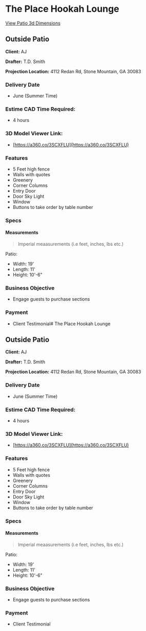 # The Place Hookah Lounge

[View Patio 3d Dimensions]([https://github.com/complementary-intelligence/Clients/blob/main/The-Place-Hookah-Lounge/the-place-hookah-lounge-patio.png](https://raw.githubusercontent.com/complementary-intelligence/Clients/main/The-Place-Hookah-Lounge/the-place-hookah-lounge-patio.png))

## Outside Patio

**Client:** AJ

**Drafter:** T.D. Smith

**Projection Location:** 4112 Redan Rd, Stone Mountain, GA 30083

### Delivery Date 
- June  (Summer Time)

### Estime CAD Time Required:
- 4 hours

### **3D Model Viewer Link:** 
- [https://a360.co/3SCXFLU](https://a360.co/3SCXFLU)

### Features

- 5 Feet high fence
- Walls with quotes
- Greenery
- Corner Columns
- Entry Door
- Door Sky Light
- Window
- Buttons to take order by table number

### Specs

#### Measurements

> Imperial meaasurements (i.e feet, inches, lbs etc.)

Patio: 

- Width: 19'
- Length: 11'
- Height: 10'-6"

### Business Objective
- Engage guests to purchase sections

### Payment

- Client Testimonial# The Place Hookah Lounge

## Outside Patio

**Client:** AJ

**Drafter:** T.D. Smith

**Projection Location:** 4112 Redan Rd, Stone Mountain, GA 30083

### Delivery Date 
- June  (Summer Time)

### Estime CAD Time Required:
- 4 hours

### **3D Model Viewer Link:** 
- [https://a360.co/3SCXFLU](https://a360.co/3SCXFLU)

### Features

- 5 Feet high fence
- Walls with quotes
- Greenery
- Corner Columns
- Entry Door
- Door Sky Light
- Window
- Buttons to take order by table number

### Specs

#### Measurements

> Imperial meaasurements (i.e feet, inches, lbs etc.)

Patio:  

- Width: 19'
- Length: 11'
- Height: 10'-6"

### Business Objective
- Engage guests to purchase sections

### Payment

- Client Testimonial

